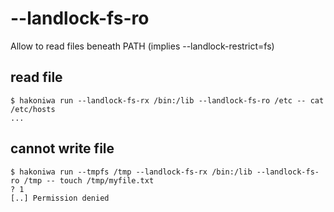# --landlock-fs-ro

Allow to read files beneath PATH (implies --landlock-restrict=fs)

## read file

```console
$ hakoniwa run --landlock-fs-rx /bin:/lib --landlock-fs-ro /etc -- cat /etc/hosts
...

```

## cannot write file

```console
$ hakoniwa run --tmpfs /tmp --landlock-fs-rx /bin:/lib --landlock-fs-ro /tmp -- touch /tmp/myfile.txt
? 1
[..] Permission denied

```
